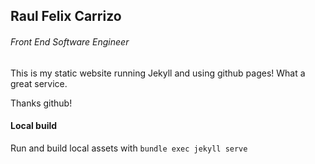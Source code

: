 ## Raul Felix Carrizo
###### Front End Software Engineer

This is my static website running Jekyll and using github pages! What a great service.

Thanks github!


#### Local build
Run and build local assets with
`bundle exec jekyll serve`